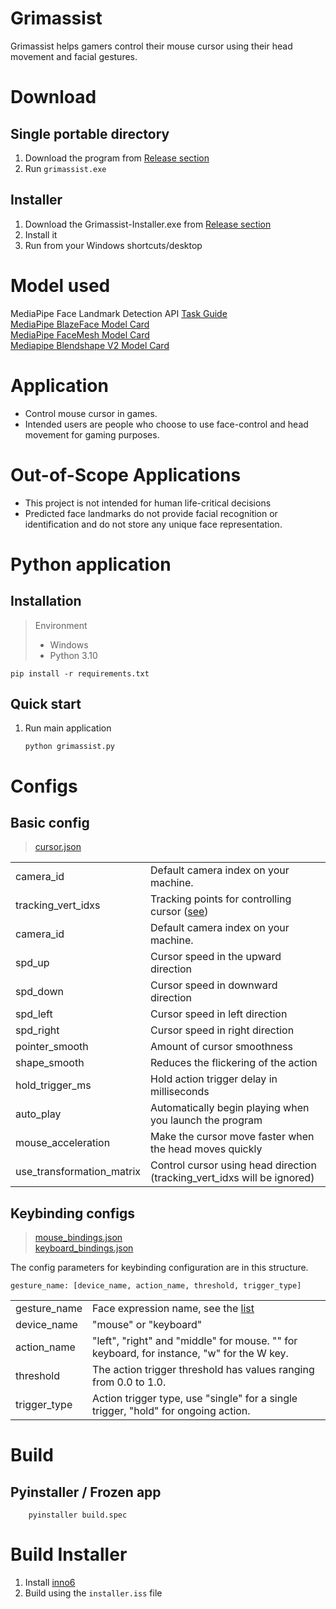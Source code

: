 # Grimassist
Grimassist helps gamers control their mouse cursor using their head movement and facial gestures.



# Download 

## Single portable directory

1. Download the program from [Release section](../../releases/)
2. Run `grimassist.exe`


## Installer 

1. Download the Grimassist-Installer.exe from [Release section](../../releases/)
2. Install it 
3. Run from your Windows shortcuts/desktop


# Model used
MediaPipe Face Landmark Detection API [Task Guide](https://developers.google.com/mediapipe/solutions/vision/face_landmarker)  
[MediaPipe BlazeFace Model Card](https://storage.googleapis.com/mediapipe-assets/MediaPipe%20BlazeFace%20Model%20Card%20(Short%20Range).pdf)  
[MediaPipe FaceMesh Model Card](https://storage.googleapis.com/mediapipe-assets/Model%20Card%20MediaPipe%20Face%20Mesh%20V2.pdf)  
[Mediapipe Blendshape V2 Model Card](https://storage.googleapis.com/mediapipe-assets/Model%20Card%20Blendshape%20V2.pdf)  



# Application
- Control mouse cursor in games.
- Intended users are people who choose to use face-control and head movement for gaming purposes.

# Out-of-Scope Applications
* This project is not intended for human life-critical decisions 
* Predicted face landmarks do not provide facial recognition or identification and do not store any unique face representation.


# Python application

## Installation
> Environment
>- Windows  
>- Python 3.10
```
pip install -r requirements.txt
```

## Quick start
1. Run main application
    ```
    python grimassist.py
    ```


# Configs
## Basic config

>[cursor.json](configs/default/cursor.json)  

|           |                                       |
|-----------|---------------------------------------|
| camera_id | Default camera index on your machine. |
| tracking_vert_idxs | Tracking points for controlling cursor ([see](assets/images/uv_unwrap_full.png)) |
| camera_id | Default camera index on your machine. |
| spd_up    | Cursor speed in the upward direction  |
| spd_down  | Cursor speed in downward direction    |
| spd_left  | Cursor speed in left direction        |
| spd_right | Cursor speed in right direction       |
| pointer_smooth  | Amount of cursor smoothness           |
| shape_smooth  | Reduces the flickering of the action           |
| hold_trigger_ms  | Hold action trigger delay in milliseconds           |
| auto_play  | Automatically begin playing when you launch the program           |
| mouse_acceleration  | Make the cursor move faster when the head moves quickly        |
| use_transformation_matrix  | Control cursor using head direction (tracking_vert_idxs will be ignored)   |
 

## Keybinding configs
>[mouse_bindings.json](configs/default/mouse_bindings.json)  
>[keyboard_bindings.json](configs/default/keyboard_bindings.json) 

The config parameters for keybinding configuration are in this structure.
```
gesture_name: [device_name, action_name, threshold, trigger_type]
```


|              |                                                                                           |
|--------------|-------------------------------------------------------------------------------------------|
| gesture_name | Face expression name, see the [list](src/shape_list.py#L16)       |
| device_name  | "mouse" or "keyboard"                                                                     |
| action_name  | "left", "right" and "middle" for mouse. "" for keyboard, for instance, "w" for the W key. |
| threshold    | The action trigger threshold has values ranging from 0.0 to 1.0.        |
| trigger_type | Action trigger type, use "single" for a single trigger, "hold" for ongoing action.                                 |





# Build

## Pyinstaller / Frozen app
```
    pyinstaller build.spec
```

# Build Installer

1. Install [inno6](https://jrsoftware.org/isdl.php#stable)
2. Build using the `installer.iss` file  
